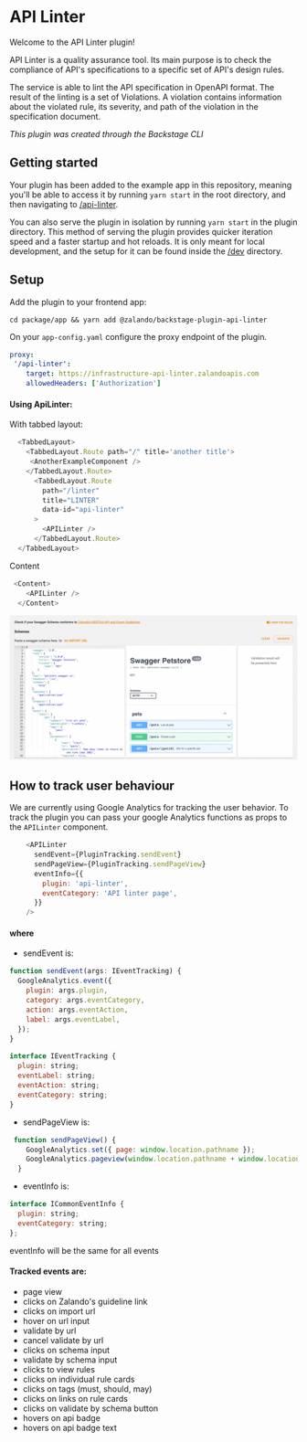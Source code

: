 # API Linter

Welcome to the API Linter plugin!

API Linter is a quality assurance tool. Its main purpose is to check the compliance of API's specifications to a specific set of API's design rules.

The service is able to lint the API specification in OpenAPI format. The result of the linting is a set of Violations. A violation contains information about the violated rule, its severity, and path of the violation in the specification document.

_This plugin was created through the Backstage CLI_

## Getting started

Your plugin has been added to the example app in this repository, meaning you'll be able to access it by running `yarn start` in the root directory, and then navigating to [/api-linter](http://localhost:3000/api-linter).

You can also serve the plugin in isolation by running `yarn start` in the plugin directory.
This method of serving the plugin provides quicker iteration speed and a faster startup and hot reloads.
It is only meant for local development, and the setup for it can be found inside the [/dev](./dev) directory.

## Setup 

Add the plugin to your frontend app: 

```
cd package/app && yarn add @zalando/backstage-plugin-api-linter
```

On your `app-config.yaml` configure the proxy endpoint of the plugin.

~~~yaml 
proxy:
 '/api-linter':
    target: https://infrastructure-api-linter.zalandoapis.com
    allowedHeaders: ['Authorization']
~~~

#### Using ApiLinter:

With tabbed layout:
~~~javascript
  <TabbedLayout>
    <TabbedLayout.Route path="/" title='another title'>
     <AnotherExampleComponent />
    </TabbedLayout.Route>
      <TabbedLayout.Route
        path="/linter"
        title="LINTER"
        data-id="api-linter"
      >
        <APILinter />
      </TabbedLayout.Route>
  </TabbedLayout>
~~~
Content
~~~javascript
 <Content>
    <APILinter />
  </Content>
~~~

<img src='./docs/linter.png' alt='api-linter screen shot'>


## How to track user behaviour

We are currently using Google Analytics for tracking the user behavior.
To track the plugin you can pass your google Analytics functions as props to the `APILinter` component.

~~~javascript
    <APILinter
      sendEvent={PluginTracking.sendEvent}
      sendPageView={PluginTracking.sendPageView}
      eventInfo={{
        plugin: 'api-linter',
        eventCategory: 'API linter page',
      }}
    />
~~~

#### where

- sendEvent is:

~~~javascript
function sendEvent(args: IEventTracking) {
  GoogleAnalytics.event({
    plugin: args.plugin,
    category: args.eventCategory,
    action: args.eventAction,
    label: args.eventLabel,
  });
}
~~~

~~~javascript
interface IEventTracking {
  plugin: string;
  eventLabel: string;
  eventAction: string;
  eventCategory: string;
}
~~~

- sendPageView is:

~~~javascript
 function sendPageView() {
    GoogleAnalytics.set({ page: window.location.pathname });
    GoogleAnalytics.pageview(window.location.pathname + window.location.search);
  }
~~~

- eventInfo is:

~~~javascript
interface ICommonEventInfo {
  plugin: string;
  eventCategory: string;
};
~~~

eventInfo will be the same for all events

#### Tracked events are:

- page view
- clicks on Zalando's guideline link
- clicks on import url
- hover on url input
- validate by url
- cancel validate by url
- clicks on schema input
- validate by schema input
- clicks to view rules
- clicks on individual rule cards
- clicks on tags (must, should, may)
- clicks on links on rule cards
- clicks on validate by schema button
- hovers on api badge
- hovers on api badge text
